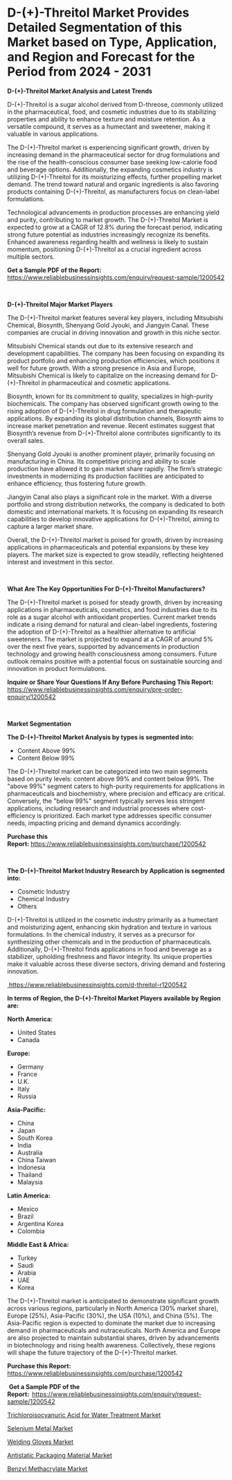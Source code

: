 <p><h1>D-(+)-Threitol Market Provides Detailed Segmentation of this Market based on Type, Application, and Region and Forecast for the Period from 2024 - 2031</h1></p><p><strong>D-(+)-Threitol Market Analysis and Latest Trends</strong></p>
<p><p>D-(+)-Threitol is a sugar alcohol derived from D-threose, commonly utilized in the pharmaceutical, food, and cosmetic industries due to its stabilizing properties and ability to enhance texture and moisture retention. As a versatile compound, it serves as a humectant and sweetener, making it valuable in various applications.</p><p>The D-(+)-Threitol market is experiencing significant growth, driven by increasing demand in the pharmaceutical sector for drug formulations and the rise of the health-conscious consumer base seeking low-calorie food and beverage options. Additionally, the expanding cosmetics industry is utilizing D-(+)-Threitol for its moisturizing effects, further propelling market demand. The trend toward natural and organic ingredients is also favoring products containing D-(+)-Threitol, as manufacturers focus on clean-label formulations.</p><p>Technological advancements in production processes are enhancing yield and purity, contributing to market growth. The D-(+)-Threitol Market is expected to grow at a CAGR of 12.8% during the forecast period, indicating strong future potential as industries increasingly recognize its benefits. Enhanced awareness regarding health and wellness is likely to sustain momentum, positioning D-(+)-Threitol as a crucial ingredient across multiple sectors.</p></p>
<p><strong>Get a Sample PDF of the Report:&nbsp;</strong> <a href="https://www.reliablebusinessinsights.com/enquiry/request-sample/1200542">https://www.reliablebusinessinsights.com/enquiry/request-sample/1200542</a></p>
<p>&nbsp;</p>
<p><strong>D-(+)-Threitol Major Market Players</strong></p>
<p><p>The D-(+)-Threitol market features several key players, including Mitsubishi Chemical, Biosynth, Shenyang Gold Jyouki, and Jiangyin Canal. These companies are crucial in driving innovation and growth in this niche sector.</p><p>Mitsubishi Chemical stands out due to its extensive research and development capabilities. The company has been focusing on expanding its product portfolio and enhancing production efficiencies, which positions it well for future growth. With a strong presence in Asia and Europe, Mitsubishi Chemical is likely to capitalize on the increasing demand for D-(+)-Threitol in pharmaceutical and cosmetic applications.</p><p>Biosynth, known for its commitment to quality, specializes in high-purity biochemicals. The company has observed significant growth owing to the rising adoption of D-(+)-Threitol in drug formulation and therapeutic applications. By expanding its global distribution channels, Biosynth aims to increase market penetration and revenue. Recent estimates suggest that Biosynth’s revenue from D-(+)-Threitol alone contributes significantly to its overall sales.</p><p>Shenyang Gold Jyouki is another prominent player, primarily focusing on manufacturing in China. Its competitive pricing and ability to scale production have allowed it to gain market share rapidly. The firm’s strategic investments in modernizing its production facilities are anticipated to enhance efficiency, thus fostering future growth.</p><p>Jiangyin Canal also plays a significant role in the market. With a diverse portfolio and strong distribution networks, the company is dedicated to both domestic and international markets. It is focusing on expanding its research capabilities to develop innovative applications for D-(+)-Threitol, aiming to capture a larger market share.</p><p>Overall, the D-(+)-Threitol market is poised for growth, driven by increasing applications in pharmaceuticals and potential expansions by these key players. The market size is expected to grow steadily, reflecting heightened interest and investment in this sector.</p></p>
<p>&nbsp;</p>
<p><strong>What Are The Key Opportunities For D-(+)-Threitol Manufacturers?</strong></p>
<p><p>The D-(+)-Threitol market is poised for steady growth, driven by increasing applications in pharmaceuticals, cosmetics, and food industries due to its role as a sugar alcohol with antioxidant properties. Current market trends indicate a rising demand for natural and clean-label ingredients, fostering the adoption of D-(+)-Threitol as a healthier alternative to artificial sweeteners. The market is projected to expand at a CAGR of around 5% over the next five years, supported by advancements in production technology and growing health consciousness among consumers. Future outlook remains positive with a potential focus on sustainable sourcing and innovation in product formulations.</p></p>
<p><strong>Inquire or Share Your Questions If Any Before Purchasing This Report:</strong> <a href="https://www.reliablebusinessinsights.com/enquiry/pre-order-enquiry/1200542">https://www.reliablebusinessinsights.com/enquiry/pre-order-enquiry/1200542</a></p>
<p>&nbsp;</p>
<p><strong>Market Segmentation</strong></p>
<p><strong>The D-(+)-Threitol Market Analysis by types is segmented into:</strong></p>
<p><ul><li>Content Above 99%</li><li>Content Below 99%</li></ul></p>
<p><p>The D-(+)-Threitol market can be categorized into two main segments based on purity levels: content above 99% and content below 99%. The "above 99%" segment caters to high-purity requirements for applications in pharmaceuticals and biochemistry, where precision and efficacy are critical. Conversely, the "below 99%" segment typically serves less stringent applications, including research and industrial processes where cost-efficiency is prioritized. Each market type addresses specific consumer needs, impacting pricing and demand dynamics accordingly.</p></p>
<p><strong>Purchase this Report:&nbsp;</strong><a href="https://www.reliablebusinessinsights.com/purchase/1200542">https://www.reliablebusinessinsights.com/purchase/1200542</a></p>
<p>&nbsp;</p>
<p><strong>The D-(+)-Threitol Market Industry Research by Application is segmented into:</strong></p>
<p><ul><li>Cosmetic Industry</li><li>Chemical Industry</li><li>Others</li></ul></p>
<p><p>D-(+)-Threitol is utilized in the cosmetic industry primarily as a humectant and moisturizing agent, enhancing skin hydration and texture in various formulations. In the chemical industry, it serves as a precursor for synthesizing other chemicals and in the production of pharmaceuticals. Additionally, D-(+)-Threitol finds applications in food and beverage as a stabilizer, upholding freshness and flavor integrity. Its unique properties make it valuable across these diverse sectors, driving demand and fostering innovation.</p></p>
<p><a href="https://www.reliablebusinessinsights.com/d-threitol-r1200542">&nbsp;https://www.reliablebusinessinsights.com/d-threitol-r1200542</a></p>
<p><strong>In terms of Region, the D-(+)-Threitol Market Players available by Region are:</strong></p>
<p>
    <p> <strong> North America: </strong>
        <ul>
            <li>United States</li>
            <li>Canada</li>
        </ul>
        </p> 
    <p> <strong> Europe: </strong>
        <ul>
            <li>Germany</li>
            <li>France</li>
            <li>U.K.</li>
            <li>Italy</li>
            <li>Russia</li>
        </ul>
        </p> 
    <p> <strong> Asia-Pacific: </strong>
        <ul>
            <li>China</li>
            <li>Japan</li>
            <li>South Korea</li>
            <li>India</li>
            <li>Australia</li>
            <li>China Taiwan</li>
            <li>Indonesia</li>
            <li>Thailand</li>
            <li>Malaysia</li>
        </ul>
        </p> 
    <p> <strong> Latin America: </strong>
        <ul>
            <li>Mexico</li>
            <li>Brazil</li>
            <li>Argentina Korea</li>
            <li>Colombia</li>
        </ul>
        </p> 
    <p> <strong> Middle East & Africa: </strong>
        <ul>
            <li>Turkey</li>
            <li>Saudi</li>
            <li>Arabia</li>
            <li>UAE</li>
            <li>Korea</li>
        </ul>
    </p>
    </p>
<p><p>The D-(+)-Threitol market is anticipated to demonstrate significant growth across various regions, particularly in North America (30% market share), Europe (25%), Asia-Pacific (30%), the USA (10%), and China (5%). The Asia-Pacific region is expected to dominate the market due to increasing demand in pharmaceuticals and nutraceuticals. North America and Europe are also projected to maintain substantial shares, driven by advancements in biotechnology and rising health awareness. Collectively, these regions will shape the future trajectory of the D-(+)-Threitol market.</p></p>
<p><strong>Purchase this Report: </strong><a href="https://www.reliablebusinessinsights.com/purchase/1200542">https://www.reliablebusinessinsights.com/purchase/1200542</a></p>
<p>&nbsp;<strong>Get a Sample PDF of the Report:&nbsp;&nbsp;</strong><a href="https://www.reliablebusinessinsights.com/enquiry/request-sample/1200542">https://www.reliablebusinessinsights.com/enquiry/request-sample/1200542</a></p>
<p><strong></strong></p>
<p><p><a href="https://issuu.com/reportprime-2/docs/trichloroisocyanuric-acid-for-water_33b92df99eccc9">Trichloroisocyanuric Acid for Water Treatment Market</a></p><p><a href="https://www.linkedin.com/pulse/selenium-metal-market-industry-trends-forecast-period-from-2024-2melc?trackingId=oCC5c%2B4YTP2HRsw9JHD5%2Bg%3D%3D">Selenium Metal Market</a></p><p><a href="https://www.linkedin.com/pulse/how-welding-gloves-market-evolved-key-trends-regional-dynamics-5ijac?trackingId=HdzWrSb2Try4ZTp2E83Y1w%3D%3D">Welding Gloves Market</a></p><p><a href="https://issuu.com/reportprime-2/docs/antistatic-packaging-material-marke_13ce78ad699ce8">Antistatic Packaging Material Market</a></p><p><a href="https://www.linkedin.com/pulse/global-benzyl-methacrylate-market-projected-grow-cagr-116-forcasted-rom8c?trackingId=9lnENTGCQn%2BkOtVbsJLzrg%3D%3D">Benzyl Methacrylate Market</a></p></p>